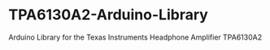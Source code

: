 # TPA6130A2-Arduino-Library
Arduino Library for the Texas Instruments Headphone Amplifier TPA6130A2
